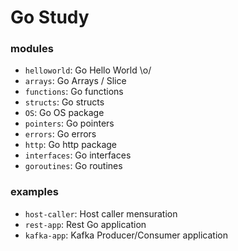 # Go Study

### modules

- `helloworld`: Go Hello World \o/
- `arrays`: Go Arrays / Slice
- `functions`: Go functions
- `structs`: Go structs
- `OS`: Go OS package
- `pointers`: Go pointers
- `errors`: Go errors
- `http`: Go http package
- `interfaces`: Go interfaces
- `goroutines`: Go routines


### examples
- `host-caller`: Host caller mensuration
- `rest-app`: Rest Go application
- `kafka-app`: Kafka Producer/Consumer application